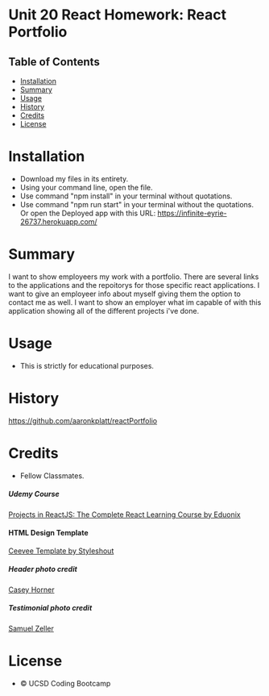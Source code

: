 # Unit 20 React Homework: React Portfolio

## Table of Contents

* [Installation](#installation)
* [Summary](#summary)
* [Usage](#usage)
* [History](#history)
* [Credits](#credits)
* [License](#license)


# Installation

* Download my files in its entirety.
* Using your command line, open the file.
* Use command "npm install" in your terminal without quotations.
* Use command "npm run start" in your terminal without the quotations.
Or open the Deployed app with this URL: https://infinite-eyrie-26737.herokuapp.com/

# Summary

I want to show employeers my work with a portfolio. There are several links to the applications and the repoitorys for those specific react applications. I want to give an employeer info about myself giving them the option to contact me as well. I want to show an employer what im capable of with this application showing all of the different projects i've done. 

# Usage

* This is strictly for educational purposes.

# History

https://github.com/aaronkplatt/reactPortfolio


# Credits
* Fellow Classmates.
##### Udemy Course
<a href="https://www.udemy.com/projects-in-reactjs-the-complete-react-learning-course/learn/v4/overview">Projects in ReactJS: The Complete React Learning Course by Eduonix</a>

#### HTML Design Template
<a href="https://www.styleshout.com/free-templates/ceevee/">Ceevee Template by Styleshout</a>

##### Header photo credit
<a href="https://unsplash.com/@mischievous_penguins?utm_medium=referral&amp;utm_campaign=photographer-credit&amp;utm_content=creditBadge">Casey Horner</a>

##### Testimonial photo credit
<a href="https://unsplash.com/@samuelzeller?utm_medium=referral&amp;utm_campaign=photographer-credit&amp;utm_content=creditBadge">Samuel Zeller</a>


# License
 
* © UCSD Coding Bootcamp
